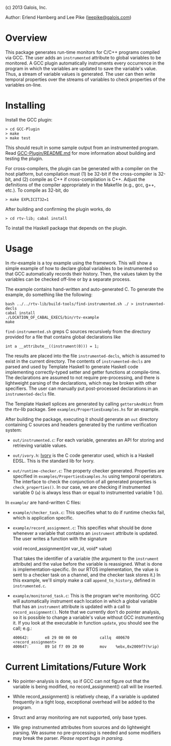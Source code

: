 (c) 2013 Galois, Inc.

Author: Erlend Hamberg and Lee Pike (leepike@galois.com)

# Overview

This package generates run-time monitors for C/C++ programs compiled via GCC.
The user adds an `instrumented` attribute to global variables to be monitored.
A GCC plugin automatically instruments every occurrence in the program in which
the variables are updated to save the variable's value.  Thus, a stream of
variable values is generated.  The user can then write temporal properties over
the streams of variables to check properties of the variables on-line.

# Installing

Install the GCC plugin:

    > cd GCC-Plugin
    > make
    > make test

This should result in some sample output from an instrumented program.  Read
[GCC-Plugin/README.md](GCC-Plugin/README.md) for more information about building
and testing the plugin.

For cross-compilers, the plugin can be generated with a compiler on the host
platform, but compilation must (1) be 32-bit if the cross-compiler is 32-bit,
and (2) compile as C++ if cross-compilation is C++.  Adjust the definitions of
the compiler appropriately in the Makefile (e.g., gcc, g++, etc.).  To compile
as 32-bit, do

    > make EXPLICIT32=1

After building and confirming the plugin works, do

    > cd rtv-lib; cabal install

To install the Haskell package that depends on the plugin.

# Usage

In rtv-example is a toy example using the framework.  This will show a simple
example of how to declare global variables to be instrumented so that GCC
automatically records their history.  Then, the values taken by the variables
can be checked off-line or by a separate process.

The example contains hand-written and auto-generated C.  To generate the
example, do something like the following:

    bash ../../rtv-lib/build-tools/find-instrumented.sh ./ > instrumented-decls
    cabal install
    ./LOCATION_OF_CABAL_EXECS/bin/rtv-example
    make

`find-instrumented.sh` greps C sources recursively from the directory provided
for a file that contains global declarations like

    int a __attribute__((instrument(0))) = 1;

The results are placed into the file `instrumented-decls`, which is assumed to
exist in the current directory.  The contents of `instrumented-decls` are parsed
and used by Template Haskell to generate Haskell code implementing
correctly-typed setter and getter functions at compile-time.  The declarations
are assumed to not require pre-processing, and there is lightweight parsing of
the declarations, which may be broken with other specifiers.  The user can
manually put post-processed declarations in an `instrumented-decls` file.

The Template Haskell splices are generated by calling `gettersAndHist` from the
rtv-lib package.  See `examples/PropertiesExamples.hs` for an example.

After building the package, executing it should generate an `out` directory
containing C sources and headers generated by the runtime verification system:

* `out/instrumented.c`: For each variable, generates an API for storing and
  retrieving variable values.

* `out/ivory.h`: [Ivory](https://github.com/GaloisInc/ivory) is the C code
  generator used, which is a Haskell EDSL.  This is the standard lib for Ivory.

* `out/runtime-checker.c`: The property checker generated.  Properties are
  specified in `examples/PropertiesExamples.hs` using temporal operators.  The
  interface to check the conjunction of all generated properties is
  `check_properties()`.  In our case, we are checking if instrumented variable 0
  (`a`) is always less than or equal to instrumented variable 1 (`b`).

In `example/` are hand-written C files:

* `example/checker_task.c`: This specifies what to do if runtime checks fail,
  which is application specific.

* `example/record_assignment.c`: This specifies what should be done whenever a
  variable that contains an `instrument` attribute is updated.  The user writes
  a function with the signature

    void record_assignment(int var_id, void* value)

  That takes the identifier of a variable (the argument to the `instrument`
  attribute) and the value before the variable is reassigned.  What is done is
  implementation-specific.  (In our RTOS implementation, the value is sent to a
  checker task on a channel, and the checker task stores it.)  In this example,
  we'll simply make a call `append_to_history`, defined in `instrumented.c`.

* `example/monitored_task.c`: This is the program we're monitoring.  GCC will
  automatically instrument each location in which a global variable that has an
  `instrument` attribute is updated with a call to `record_assignment()`.  Note
  that we currently don't do pointer analysis, so it is possible to change a
  variable's value without GCC instrumenting it.  If you look at the executable
  in function `update`, you should see the call; e.g.:

      400642:       e8 29 00 00 00          callq  400670 <record_assignment>
      400647:       89 1d f7 09 20 00       mov    %ebx,0x2009f7(%rip)

# Current Limitations/Future Work

* No pointer-analysis is done, so if GCC can not figure out that the variable is
  being modified, no record_assignment() call will be inserted.

* While record_assignment() is relatively cheap, if a variable is updated
  frequently in a tight loop, exceptional overhead will be added to the program.

* Struct and array monitoring are not supported, only base types.

* We grep instrumented attributes from sources and do lightweight parsing.  We
  assume no pre-processing is needed and some modifiers may break the parser.
  *Please report bugs in parsing*.

